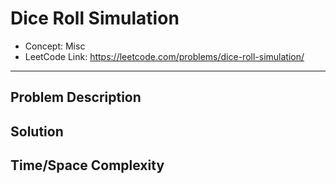 # Dice Roll Simulation

- Concept: Misc
- LeetCode Link: https://leetcode.com/problems/dice-roll-simulation/

---

## Problem Description

## Solution

## Time/Space Complexity

